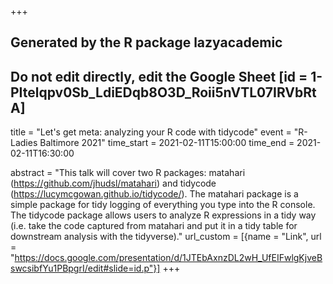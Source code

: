 +++
## Generated by the R package lazyacademic
## Do not edit directly, edit the Google Sheet [id = 1-PItelqpv0Sb_LdiEDqb8O3D_Roii5nVTL07IRVbRtA]
title = "Let's get meta: analyzing your R code with tidycode"
event = "R-Ladies Baltimore 2021"
time_start = 2021-02-11T15:00:00
time_end = 2021-02-11T16:30:00

abstract = "This talk will cover two R packages: matahari (https://github.com/jhudsl/matahari) and tidycode (https://lucymcgowan.github.io/tidycode/). The matahari package is a simple package for tidy logging of everything you type into the R console. The tidycode package allows users to analyze R expressions in a tidy way (i.e. take the code captured from matahari and put it in a tidy table for downstream analysis with the tidyverse)."
url_custom = [{name = "Link", url = "https://docs.google.com/presentation/d/1JTEbAxnzDL2wH_UfEIFwlgKjveBswcsibfYu1PBpgrI/edit#slide=id.p"}]
+++
